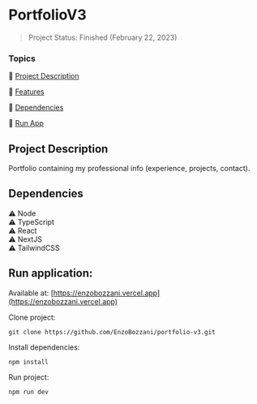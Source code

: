 <h1>PortfolioV3</h1>

> Project Status: Finished (February 22, 2023)

### Topics

:small_blue_diamond: [Project Description](#project-description)

:small_blue_diamond: [Features](#features)

:small_blue_diamond: [Dependencies](#dependencies)

:small_blue_diamond: [Run App](#run-application)

## Project Description

<p align="justify">
   Portfolio containing my professional info (experience, projects, contact).
</p>

## Dependencies

:warning: Node
<br>
:warning: TypeScript
<br>
:warning: React
<br>
:warning: NextJS
<br>
:warning: TailwindCSS

## Run application:

Available at: [https://enzobozzani.vercel.app](https://enzobozzani.vercel.app)

Clone project:

```
git clone https://github.com/EnzoBozzani/portfolio-v3.git
```

Install dependencies:

```
npm install
```

Run project:

```
npm run dev
```

